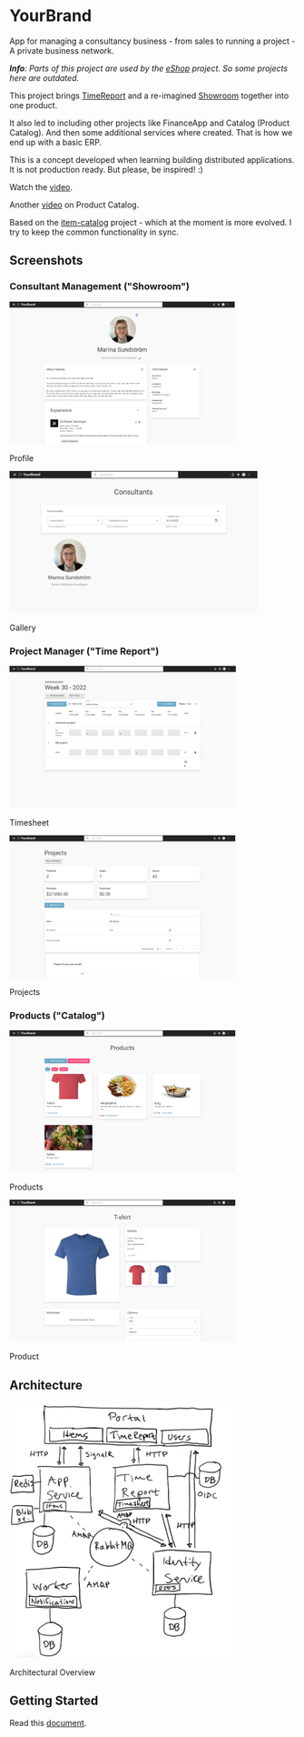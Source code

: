 # YourBrand

App for managing a consultancy business - from sales to running a project - A private business network.

_**Info**: Parts of this project are used by the [eShop](https://github.com/marinasundstrom/eShop) project. So some projects here are outdated._

This project brings [TimeReport](https://github.com/marinasundstrom/timereport) and a re-imagined [Showroom](https://github.com/marinasundstrom/showroom) together into one product. 

It also led to including other projects like FinanceApp and Catalog (Product Catalog). And then some additional services where created. That is how we end up with a basic ERP.

This is a concept developed when learning building distributed applications. It is not production ready. But please, be inspired! :)

Watch the [video](https://youtu.be/iL9s-bCr_r4).

Another [video](https://youtu.be/r0hApprPM1g) on Product Catalog.

Based on the [item-catalog](https://github.com/marinasundstrom/item-catalog) project - which at the moment is more evolved. I try to keep the common functionality in sync.

## Screenshots

### Consultant Management ("Showroom")

<a href="/Screenshots/Showroom - Profile.png">
<img src="/Screenshots/Showroom - Profile.png" height="250"  alt="Showroom - Profile"  /></a>

Profile

<a href="/Screenshots/Showroom - Consultants.png">
<img src="/Screenshots/Showroom - Consultants.png" height="250"  alt="Showroom - Consultants"  /></a>

Gallery

### Project Manager ("Time Report")

<a href="/Screenshots/Time Report.png">
<img src="/Screenshots/Time Report.png" height="250"  alt="TimeReport"  /></a>

Timesheet

<a href="/Screenshots/Time Report - Projects.png">
<img src="/Screenshots/Time Report - Projects.png" height="250"  alt="Project"  /></a>

Projects

### Products ("Catalog")

<a href="/Screenshots/Catalog - Products.png">
<img src="/Screenshots/Catalog - Products.png" height="250"  alt="Products"  /></a>

Products

<a href="/Screenshots/Catalog - Product 2.png">
<img src="/Screenshots/Catalog - Product 2.png" height="250"  alt="Product"  /></a>

Product

## Architecture

<a href="/docs/overview.png">
<img src="/docs/overview.png" height="450"  alt="Overview"  /></a>

<p>Architectural Overview</p>

## Getting Started

Read this [document](/docs/getting-started.md).

